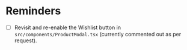 # Reminders

- [ ] Revisit and re-enable the Wishlist button in `src/components/ProductModal.tsx` (currently commented out as per request). 
